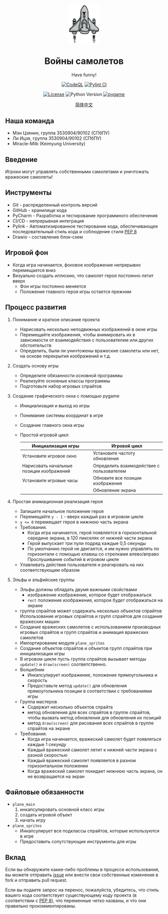 <p align="center">
 <img width="100px" src="https://github.com/NekoSilverFox/EasyQQ/blob/main/docs/pic/logo.svg" align="center" alt="EasyQQ" />
 <h1 align="center">Войны самолетов</h2>
 <p align="center">Have funny!</p>
</p>


<div align=center>

[![CodeQL](https://github.com/NekoSilverFox/EasyQQ/actions/workflows/codeql-analysis.yml/badge.svg?branch=main)](https://github.com/NekoSilverFox/EasyQQ/actions/workflows/codeql-analysis.yml)
[![Pylint CI](https://github.com/NekoSilverFox/EasyQQ/actions/workflows/pylint.yml/badge.svg)](https://github.com/NekoSilverFox/EasyQQ/actions/workflows/pylint.yml)

[![License](https://img.shields.io/badge/license-Apache%202.0-brightgreen)](LICENSE)
![Python Version](https://img.shields.io/badge/python-3.8+-blue.svg)
[![pygame](https://img.shields.io/badge/pygame-pygame%20v2-orange)](https://www.pygame.org/news)

<p align="center">
    <a href="/docs/README_cn.md">简体中文</a>
</p>

<div align=left>

## Наша команда

- Мэн Цзянин, группа 3530904/90102 (СПбПУ)
- Ли Ицзя, группа 3530904/90102 (СПбПУ)
- Miracle-Milk (Keimyung University)

## Введение

Игроки могут управлять собственными самолетами и уничтожать вражеские самолеты!


## Инструменты

- Git - распределенный контроль версий
- GitHub - хранилище кода
- PyCharm - Разработка и тестирование программного обеспечения
- CI/CD - непрерывная интеграция
- Pylink - Автоматизированное тестирование кода, обеспечивающее последовательный стиль кода и соблюдение стиля  [PEP 8](https://www.python.org/dev/peps/pep-0008/)  
- Drawio - составление блок-схем

## Игровой фон

- Когда игра начинается, фоновое изображение непрерывно перемещается вниз
- Визуально создать иллюзию, что самолет героя постоянно летит вверх
  - Фон игры постоянно меняется
  - Положение главного героя игры остается прежним

## Процесс развития

1. Понимание и краткое описание проекта
   - Нарисовать несколько неподвижных изображений в окне игры
   - Перемещайте изображения, чтобы анимировать их в зависимости от взаимодействия с пользователем или других обстоятельств
   - Определить, были ли уничтожены вражеские самолеты или нет, на основе перекрытия изображений и т.д.
2. Создать основу игры
   - Определите обязанности основной программы
   - Реализуйте основные классы программы
   - Подготовьте набор игровых спрайтов
3. Создание графического окна с помощью pygame
   - Инициализация и выход из игры
   - Понимание системы координат в игре
   - Создание главного окна игры
   - Простой игровой цикл

     | Инициализация игры | Игровой цикл |
     | ---------------- | ---------------- |
     | Установите игровое окно | Установите частоту обновления |
     | Нарисовать начальные позиции изображений | Определить взаимодействие с пользователем |
     | Установите игровые часы | Обновите все позиции изображения |
     |  |Обновление экрана|
     
   
4. Простая анимационная реализация героя
   - Запишите начальное положение героя
   - Перемещайте `y - 1` - вверх каждый раз в игровом цикле 
   - `y <= 0` перемещает героя в нижнюю часть экрана
   - Требования.
     - Когда игра начинается, герой появляется в горизонтальной середине экрана, в 120 пикселях от нижней части экрана
     - Герой выпускает три пули подряд каждые 0,5 секунды
     - По умолчанию герой не двигается, и им нужно управлять по горизонтали с помощью клавиш со стрелками влево/вправо
     Прослушивание событий в игровом цикле 
   - Улавливать действия пользователя и реагировать на них соответствующим образом

5. Эльфы и эльфийские группы
   - Эльфы должны обладать двумя важными свойствами
     - изображение изображение, которое будет отображаться
     - `rect` положение изображения, которое будет отображаться на экране
   - группа спрайтов может содержать несколько объектов спрайтов
   Использование игровых спрайтов и групп спрайтов для создания вражеских машин
   - Создание вражеских самолетов с использованием производных игровых спрайтов и групп спрайтов и анимация вражеских самолетов
   - Импортирование модуля `plane_sprites`
   - Создание объектов спрайтов и объектов групп спрайтов при инициализации игры
   - В игровом цикле пусть группа спрайтов вызывает методы `update()` и `draw(screen)` соответственно.
   - Волшебник
     - Инкапсулирует изображение, положение прямоугольника и скорость
     - Предоставьте метод `update()` для обновления прямоугольника позиции в соответствии с требованиями игры
   - Группа мастеров
     - Содержит несколько объектов спрайта
     - метод обновления для всех спрайтов в группе спрайтов, чтобы вызвать метод обновления для обновления их позиций
     - метод `draw(screen)` для рисования всех спрайтов в группе спрайтов на экране
   - Требования.
     - Когда игра начинается, вражеский самолет будет появляться каждые 1 секунду
     - Каждый вражеский самолет летит к нижней части экрана с разной скоростью
     - Каждый вражеский самолет появляется в разном горизонтальном положении
     - Когда вражеский самолет покидает нижнюю часть экрана, он не возвращается на экран

## Файловые обязанности

- `plane_main` 
  1. инкапсулировать основной класс игры
  2. создать игровой объект
  3. начать игру
- `plane_sprites`
  - Инкапсулирует все подклассы спрайтов, которые используются в игре
  - Предоставить сопутствующие инструменты для игры


## Вклад

Если вы обнаружите какие-либо проблемы в процессе использования, вы можете отправить [issue](https://github.com/NekoSilverFox/EasyQQ/issues) или внести свои собственные изменения в fork и отправить pull request.

Если вы подаете запрос на перенос, пожалуйста, убедитесь, что стиль вашего кода соответствует существующему коду проекта (в соответствии с [PEP 8](https://www.python.org/dev/peps/pep-0008/)), что переменные четко названы, и что они правильно прокомментированы.
